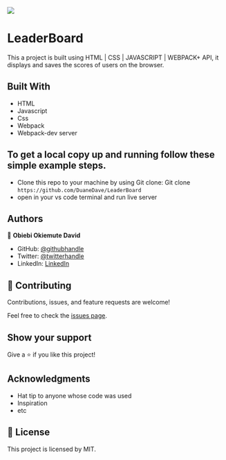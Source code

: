 ![](https://img.shields.io/badge/Microverse-blueviolet)

# LeaderBoard

This a project is built using HTML | CSS | JAVASCRIPT | WEBPACK+ API, it displays and saves the scores of users on the browser.

## Built With

- HTML
- Javascript
- Css
- Webpack
- Webpack-dev server

## To get a local copy up and running follow these simple example steps.

- Clone this repo to your machine by using Git clone: Git clone `https://github.com/DuaneDave/LeaderBoard`
- open in your vs code terminal and run live server

## Authors

👤 **Obiebi Okiemute David**

- GitHub: [@githubhandle](https://github.com/DuaneDave)
- Twitter: [@twitterhandle](https://twitter.com/dave_duane)
- LinkedIn: [LinkedIn](https://www.linkedin.com/in/okiemute-david-obiebi-6b4a6a230/)

## 🤝 Contributing

Contributions, issues, and feature requests are welcome!

Feel free to check the [issues page](https://github.com/DuaneDave/LeaderBoard/issues).

## Show your support

Give a ⭐️ if you like this project!

## Acknowledgments

- Hat tip to anyone whose code was used
- Inspiration
- etc

## 📝 License

This project is licensed by MIT.
